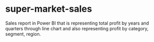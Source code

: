 # super-market-sales
Sales report in Power BI that is representing total profit by years and quarters through line chart and also representing profit by category, segment, region.
